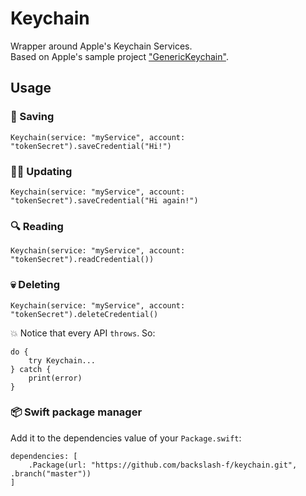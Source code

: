 # Keychain
Wrapper around Apple's Keychain Services.  
Based on Apple's sample project ["GenericKeychain"](https://developer.apple.com/library/content/samplecode/GenericKeychain/Introduction/Intro.html).

## Usage

### 💾 Saving
````
Keychain(service: "myService", account: "tokenSecret").saveCredential("Hi!")
````

### ✍🏻 Updating
````
Keychain(service: "myService", account: "tokenSecret").saveCredential("Hi again!")
````

### 🔍 Reading
````
Keychain(service: "myService", account: "tokenSecret").readCredential())
````

### 💀 Deleting
````
Keychain(service: "myService", account: "tokenSecret").deleteCredential()
````

💥 Notice that every API `throws`. So:
````
do {
    try Keychain...
} catch {
    print(error)
}
````

### 📦 Swift package manager
Add it to the dependencies value of your `Package.swift`:
````
dependencies: [
    .Package(url: "https://github.com/backslash-f/keychain.git", .branch("master"))
]
````
